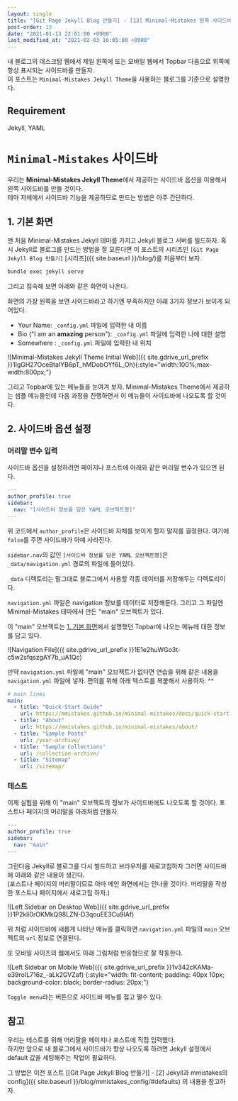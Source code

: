 ```yaml
---
layout: single
title: "[Git Page Jekyll Blog 만들기] - [13] Minimal-Mistakes 왼쪽 사이드바 만들기"
post-order: 13
date: "2021-01-13 22:01:00 +0900"
last_modified_at: "2021-02-03 16:05:00 +0900"
---
```

내 블로그의 데스크탑 웹에서 제일 왼쪽에 또는 모바일 웹에서 Topbar 다음으로 위쪽에 항상 표시되는 사이드바를 만들자.<br/>
이 포스트는 `Minimal-Mistakes Jekyll Theme`을 사용하는 블로그를 기준으로 설명한다.

## Requirement

Jekyll, YAML

# `Minimal-Mistakes` 사이드바

우리는 <strong>Minimal-Mistakes Jekyll Theme</strong>에서 제공하는 사이드바 옵션을 이용해서 왼쪽 사이드바를 만들 것이다.<br/>
테마 자체에서 사이드바 기능을 제공하므로 만드는 방법은 아주 간단하다.

## 1. 기본 화면

맨 처음 Minimal-Mistakes Jekyll 테마를 가지고 Jekyll 블로그 서버를 빌드하자.
혹시 Jekyll로 블로그를 만드는 방법을 잘 모른다면 이 포스트의 시리즈인 `[Git Page Jekyll Blog 만들기]`
[시리즈]({{ site.baseurl }}/blog/)를 처음부터 보자.

```bash
bundle exec jekyll serve
```

그리고 접속해 보면 아래와 같은 화면이 나온다.

화면의 가장 왼쪽을 보면 사이드바라고 하기엔 부족하지만 아래 3가지 정보가 보이게 되어있다.

* Your Name: `_config.yml` 파일에 입력한 내 이름
* Bio ("I am an __amazing__ person"): `_config.yml` 파일에 입력한 나에 대한 설명
* <i class="fas fa-fw fa-map-marker-alt"></i>Somewhere : `_config.yml` 파일에 입력한 내 위치

![Minimal-Mistakes Jekyll Theme Initial Web]({{ site.gdrive_url_prefix }}1IgGH27OceBtalYB6pT_hMDobOYf6L_Oh){:style="width:100%;max-width:800px;"}

그리고 Topbar에 있는 메뉴들을 눈여겨 보자. Minimal-Mistakes Theme에서 제공하는 샘플 메뉴들인데
다음 과정을 진행하면서 이 메뉴들이 사이드바에 나오도록 할 것이다.

## 2. 사이드바 옵션 설정

### 머리말 변수 입력

사이드바 옵션을 설정하려면 페이지나 포스트에 아래와 같은 머리말 변수가 있으면 된다.

```yaml
---
author_profile: true
sidebar:
  nav: "[사이드바 정보를 담은 YAML 오브젝트명]"
---
```

위 코드에서 `author_profile`은 사이드바 자체를 보이게 할지 말지를 결정한다. 여기에 `false`를 주면 사이드바가 아예 사라진다.

`sidebar.nav`의 값인 `[사이드바 정보를 담은 YAML 오브젝트명]`은 `_data/navigation.yml` 경로의 파일에 들어있다.

`_data` 디렉토리는 말그대로 블로그에서 사용할 각종 데이터를 저장해두는 디렉토리이다.

`navigation.yml` 파일은 navigation 정보를 데이터로 저장해둔다.
그리고 그 파일엔 Minimal-Mistakes 테마에서 만든 "main" 오브젝트가 있다.

이 "main" 오브젝트는 [1. 기본 화면](#1-기본-화면)에서 설명했던 Topbar에 나오는 메뉴에 대한 정보를 담고 있다.

![Navigation File]({{ site.gdrive_url_prefix }}1E1e2huWGo3t-c5w2sfqszgAY7b_uA1Qc)

만약 `navigation.yml` 파일에 "main" 오브젝트가 없다면 연습을 위해
같은 내용을 `navigation.yml` 파일에 넣자. 편의를 위해 아래 텍스트를 복붙해서 사용하자. ^^

```yaml
# main links
main:
  - title: "Quick-Start Guide"
    url: https://mmistakes.github.io/minimal-mistakes/docs/quick-start-guide/
  - title: "About"
    url: https://mmistakes.github.io/minimal-mistakes/about/
  - title: "Sample Posts"
    url: /year-archive/
  - title: "Sample Collections"
    url: /collection-archive/
  - title: "Sitemap"
    url: /sitemap/
```

### 테스트

이제 실험을 위해 이 "main" 오브젝트의 정보가 사이드바에도 나오도록 할 것이다. 포스트나 페이지의 머리말을 아래처럼 만들자.

```yaml
---
author_profile: true
sidebar:
  nav: "main"
---
```

그런다음 Jekyll로 블로그를 다시 빌드하고 브라우저를 새로고침하자 그러면 사이드바에 아래와 같은 내용이 생긴다.<br/>
(포스트나 페이지의 머리말이므로 아마 메인 화면에서는 안나올 것이다. 머리말을 작성한 포스트나 페이지에서 새로고침 하자.)

![Left Sidebar on Desktop Web]({{ site.gdrive_url_prefix }}1P2kli0rOKMkQ98LZN-D3qouEE3Cu9lAf)

위 처럼 사이드바에 새롭게 나타난 메뉴를 클릭하면 `navigation.yml` 파일의 `main` 오브젝트의 `url` 정보로 연결된다.

또 모바일 사이즈의 웹에서도 아래 그림처럼 반응형으로 잘 작동한다.

![Left Sidebar on Mobile Web]({{ site.gdrive_url_prefix }}1v342cKAMa-e39roIL716z_-aLk2GVZaf)
{:style="width: fit-content; padding: 40px 10px; background-color: black; border-radius: 20px;"}

`Toggle menu`라는 버튼으로 사이드바 메뉴를 접고 펼수 있다.

## 참고

우리는 테스트를 위해 머리말을 페이지나 포스트에 직접 입력했다.<br/>
하지만 앞으로 내 블로그에서 사이드바가 항상 나오도록 하려면 Jekyll 설정에서 default 값을 세팅해주는 작업이 필요하다.

그 방법은 이전 포스트
[[Git Page Jekyll Blog 만들기] - [2] Jekyll과 mmistakes의 config]({{ site.baseurl }}/blog/mmistakes_config/#defaults)
의 내용을 참고하자.

